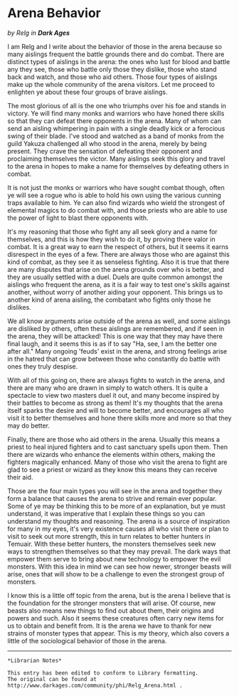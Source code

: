 # Arena Behavior

_by Relg in **Dark Ages**_

I am Relg and I write about the behavior of those in the arena because so many
aislings frequent the battle grounds there and do combat. There are distinct
types of aislings in the arena: the ones who lust for blood and battle any they
see, those who battle only those they dislike, those who stand back and watch,
and those who aid others. Those four types of aislings make up the whole
community of the arena visitors. Let me proceed to enlighten ye about these
four groups of brave aislings.

The most glorious of all is the one who triumphs over his foe and stands in
victory. Ye will find many monks and warriors who have honed there skills so
that they can defeat there opponents in the arena. Many of whom can send an
aisling whimpering in pain with a single deadly kick or a ferocious swing of
their blade. I've stood and watched as a band of monks from the guild Yakuza
challenged all who stood in the arena, merely by being present. They crave the
sensation of defeating their opponent and proclaiming themselves the victor.
Many aislings seek this glory and travel to the arena in hopes to make a name
for themselves by defeating others in combat.

It is not just the monks or warriors who have sought combat though, often ye
will see a rogue who is able to hold his own using the various cunning traps
available to him. Ye can also find wizards who wield the strongest of elemental
magics to do combat with, and those priests who are able to use the power of
light to blast there opponents with.

It's my reasoning that those who fight any all seek glory and a name for
themselves, and this is how they wish to do it, by proving there valor in
combat. It is a great way to earn the respect of others, but it seems it earns
disrespect in the eyes of a few. There are always those who are against this
kind of combat, as they see it as senseless fighting. Also it is true that
there are many disputes that arise on the arena grounds over who is better, and
they are usually settled with a duel. Duels are quite common amongst the
aislings who frequent the arena, as it is a fair way to test one's skills
against another, without worry of another aiding your opponent. This brings us
to another kind of arena aisling, the combatant who fights only those he
dislikes.

We all know arguments arise outside of the arena as well, and some aislings are
disliked by others, often these aislings are remembered, and if seen in the
arena, they will be attacked! This is one way that they may have there final
laugh, and it seems this is as if to say "Ha, see, I am the better one after
all." Many ongoing 'feuds' exist in the arena, and strong feelings arise in the
hatred that can grow between those who constantly do battle with ones they
truly despise.

With all of this going on, there are always fights to watch in the arena, and
there are many who are drawn in simply to watch others. It is quite a spectacle
to view two masters duel it out, and many become inspired by their battles to
become as strong as them! It's my thoughts that the arena itself sparks the
desire and will to become better, and encourages all who visit it to better
themselves and hone there skills more and more so that they may do better.

Finally, there are those who aid others in the arena. Usually this means a
priest to heal injured fighters and to cast sanctuary spells upon them. Then
there are wizards who enhance the elements within others, making the fighters
magically enhanced. Many of those who visit the arena to fight are glad to see
a priest or wizard as they know this means they can receive their aid.

Those are the four main types you will see in the arena and together they form
a balance that causes the arena to strive and remain ever popular. Some of ye
may be thinking this to be more of an explanation, but ye must understand, it
was imperative that I explain these things so you can understand my thoughts
and reasoning. The arena is a source of inspiration for many in my eyes, it's
very existence causes all who visit there or plan to visit to seek out more
strength, this in turn relates to better hunters in Temuair. With these better
hunters, the monsters themselves seek new ways to strengthen themselves so that
they may prevail. The dark ways that empower them serve to bring about new
technology to empower the evil monsters. With this idea in mind we can see how
newer, stronger beasts will arise, ones that will show to be a challenge to
even the strongest group of monsters.

I know this is a little off topic from the arena, but is the arena I believe
that is the foundation for the stronger monsters that will arise. Of course,
new beasts also means new things to find out about them, their origins and
powers and such. Also it seems these creatures often carry new items for us to
obtain and benefit from. It is the arena we have to thank for new strains of
monster types that appear. This is my theory, which also covers a little of the
sociological behavior of those in the arena.

***

```
*Librarian Notes*

This entry has been edited to conform to Library formatting.
The original can be found at http://www.darkages.com/community/phi/Relg_Arena.html .
```
